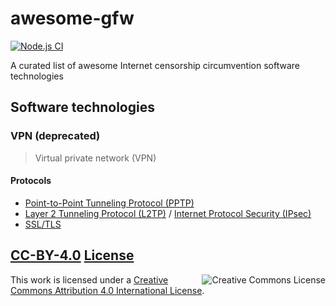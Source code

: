 # awesome-gfw
[![Node.js CI](https://github.com/wxh06/awesome-gfw/workflows/Node.js%20CI/badge.svg)](https://github.com/wxh06/awesome-gfw/actions?query=workflow%3A%22Node.js+CI%22)

A curated list of awesome Internet censorship circumvention software technologies


## Software technologies

### VPN (deprecated)
> Virtual private network (VPN)

#### Protocols
- [Point-to-Point Tunneling Protocol (PPTP)](https://en.wikipedia.org/wiki/Point-to-Point_Tunneling_Protocol)
- [Layer 2 Tunneling Protocol (L2TP)](https://en.wikipedia.org/wiki/Layer_2_Tunneling_Protocol) / [Internet Protocol Security (IPsec)](https://en.wikipedia.org/wiki/IPsec)
- [SSL/TLS](https://en.wikipedia.org/wiki/Transport_Layer_Security)


## [CC-BY-4.0](CC-BY-4.0.html) [License](LICENSE.txt)
<a rel="license" href="https://i.creativecommons.org/l/by/4.0/88x31.png"><img alt="Creative Commons License" style="border-width:0" src="https://i.creativecommons.org/l/by/4.0/88x31.png" align="right" /></a>
This work is licensed under a <a rel="license" href="https://creativecommons.org/licenses/by/4.0/">Creative Commons Attribution 4.0 International License</a>.
